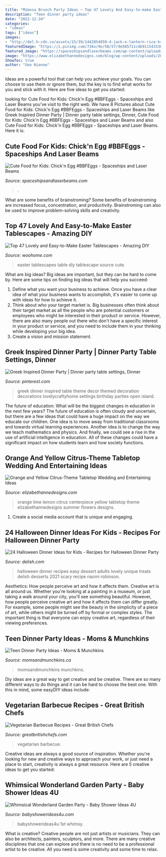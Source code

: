 ```yaml
---
title: "Mimosa Brunch Party Ideas ~ Top 47 Lovely And Easy-to-make Easter Tablescapes"
description: "Teen dinner party ideas"
date: "2022-12-24"
categories:
- "ideas"
tags: ["ideas"]
images:
- "http://del.h-cdn.co/assets/15/39/1442854850-4-jack-o-lantern-rice-krispies-delish.jpg"
featuredImage: "https://i.pinimg.com/736x/9e/58/57/9e585711c4b91154333624d9d9bb94b4.jpg"
featured_image: "https://spaceshipsandlaserbeams.com/wp-content/uploads/2015/09/cute-snack-ideas.jpg"
image: "https://www.elizabethannedesigns.com/blog/wp-content/uploads/2010/05/Orange-Lemon-Lime-Wedding-Centerpiece-Ideas.jpg"
ShowToc: true
author: "Geo Nienow"
---
```



Ideas are a powerful tool that can help you achieve your goals. You can choose to use them or ignore them, but the key is to find what works for you and stick with it. Here are five ideas to get you started: 

	

		
looking for Cute Food for Kids: Chick&#039;n Egg #BBFEggs - Spaceships and Laser Beams you've visit to the right web. We have 8 Pictures about Cute Food for Kids: Chick&#039;n Egg #BBFEggs - Spaceships and Laser Beams like Greek Inspired Dinner Party | Dinner party table settings, Dinner, Cute Food for Kids: Chick&#039;n Egg #BBFEggs - Spaceships and Laser Beams and also Cute Food for Kids: Chick&#039;n Egg #BBFEggs - Spaceships and Laser Beams. Here it is:
		
    
## Cute Food For Kids: Chick&#039;n Egg #BBFEggs - Spaceships And Laser Beams

<img loading=lazy src="https://spaceshipsandlaserbeams.com/wp-content/uploads/2015/09/cute-snack-ideas.jpg" onerror="this.onerror=null;this.src='https://tse1.mm.bing.net/th?id=OIP.6ZbK2H2I01EKcioY5ALenAHaLH&amp;pid=15.1';" alt="Cute Food for Kids: Chick&#039;n Egg #BBFEggs - Spaceships and Laser Beams">

_Source: spaceshipsandlaserbeams.com_

>. 

	

What are some benefits of brainstroming?
Some benefits of brainstroming are increased focus, concentration, and productivity. Brainstroming can also be used to improve problem-solving skills and creativity.

    
## Top 47 Lovely And Easy-to-Make Easter Tablescapes - Amazing DIY

<img loading=lazy src="http://www.woohome.com/wp-content/uploads/2016/02/tablescapes-for-easter-36.jpg" onerror="this.onerror=null;this.src='https://tse1.mm.bing.net/th?id=OIP.ThuJK6eUQThr2QB9x69gHgHaK7&amp;pid=15.1';" alt="Top 47 Lovely and Easy-to-Make Easter Tablescapes - Amazing DIY">

_Source: woohome.com_

>easter tablescapes table diy tablescape source cute. 

	

What are big ideas?
Big ideas are important, but they can be hard to come by. Here are some tips on finding big ideas that will help you succeed: 
1. Define what you want your business to achieve. Once you have a clear idea of what your business wants to accomplish, it's easier to come up with ideas for how to achieve it. 
2. Think about who your target market is. Big businesses often think about their target market as all the people who are potential customers or employees who might be interested in their product or service. However, there are also many people out there who don't have a specific interest in your product or service, and you need to include them in your thinking while developing your big idea. 
3. Create a vision and mission statement.

    
## Greek Inspired Dinner Party | Dinner Party Table Settings, Dinner

<img loading=lazy src="https://i.pinimg.com/736x/9e/58/57/9e585711c4b91154333624d9d9bb94b4.jpg" onerror="this.onerror=null;this.src='https://tse4.mm.bing.net/th?id=OIP.gBGBkrCPkCb1s2sVD1rGPgHaKW&amp;pid=15.1';" alt="Greek Inspired Dinner Party | Dinner party table settings, Dinner">

_Source: pinterest.com_

>greek dinner inspired table theme decor themed decoration decorations lovelycraftyhome settings birthday parties open island. 

	

The future of education: What will be the biggest changes in education in the next few years?
The future of education is often cloudy and uncertain, but there are a few ideas that could have a huge impact on the way we educate our children. One idea is to move away from traditional classrooms and towards virtual learning experiences. Another idea is to change the way we teach mathematics and physics. And finally, we could see a rise in the use of artificial intelligence in education. All of these changes could have a significant impact on how students learn and how society functions.

    
## Orange And Yellow Citrus-Theme Tabletop Wedding And Entertaining Ideas

<img loading=lazy src="https://www.elizabethannedesigns.com/blog/wp-content/uploads/2010/05/Orange-Lemon-Lime-Wedding-Centerpiece-Ideas.jpg" onerror="this.onerror=null;this.src='https://tse4.mm.bing.net/th?id=OIP.YS1EHb3TU6uZ_Xrcs6w7egHaLH&amp;pid=15.1';" alt="Orange and Yellow Citrus-Theme Tabletop Wedding and Entertaining Ideas">

_Source: elizabethannedesigns.com_

>orange lime lemon citrus centerpiece yellow tabletop theme elizabethannedesigns summer flowers designs. 

	

1. Create a social media account that is unique and engaging.

    
## 24 Halloween Dinner Ideas For Kids - Recipes For Halloween Dinner Party

<img loading=lazy src="http://del.h-cdn.co/assets/15/39/1442854850-4-jack-o-lantern-rice-krispies-delish.jpg" onerror="this.onerror=null;this.src='https://tse3.mm.bing.net/th?id=OIP.8AZmhlfUAqz37iimJ9w1WwHaLH&amp;pid=15.1';" alt="24 Halloween Dinner Ideas for Kids - Recipes for Halloween Dinner Party">

_Source: delish.com_

>halloween dinner recipes easy dessert adults lovely unique treats delish desserts 2021 scary recipe naomi robinson. 

	

Aesthetics: How people perceive art and how it affects them.
Creative art is all around us. Whether you're looking at a painting in a museum, or just taking a walk around your city, you'll see something beautiful. However, how people perceive creative art and how it affects them can differ greatly. For example, some people might see the beauty in the simplicity of a piece of art, while others might be turned off by formal or complex styles. The important thing is that everyone can enjoy creative art, regardless of their viewing preferences.

    
## Teen Dinner Party Ideas - Moms &amp; Munchkins

<img loading=lazy src="https://www.momsandmunchkins.ca/wp-content/uploads/2014/11/teen-dinner-party-ideas.jpg" onerror="this.onerror=null;this.src='https://tse2.mm.bing.net/th?id=OIP.WyZd9bcYYMzf6qFPbyPQ6QHaMd&amp;pid=15.1';" alt="Teen Dinner Party Ideas - Moms &amp; Munchkins">

_Source: momsandmunchkins.ca_

>momsandmunchkins munchkins. 

	

Diy ideas are a great way to get creative and be creative. There are so many different ways to do things and it can be hard to choose the best one. With this in mind, some easyDIY ideas include:

    
## Vegetarian Barbecue Recipes - Great British Chefs

<img loading=lazy src="https://gbc-cdn-public-media.azureedge.net/img16393.735x1102.jpg" onerror="this.onerror=null;this.src='https://tse3.mm.bing.net/th?id=OIP.wHOu6sYGDFwHsGlr6u9DYAHaLG&amp;pid=15.1';" alt="Vegetarian Barbecue Recipes - Great British Chefs">

_Source: greatbritishchefs.com_

>vegetarian barbecue. 

	

Creative ideas are always a good source of inspiration. Whether you're looking for new and creative ways to approach your work, or just need a place to start, creativity is always a great resource. Here are 5 creative ideas to get you started: 

    
## Whimsical Wonderland Garden Party - Baby Shower Ideas 4U

<img loading=lazy src="https://babyshowerideas4u.com/wp-content/uploads/2014/02/whimsical-wonderland-garden-party-via-babyshowerideas4u-thank-you-chinese-take-out-favor-boxes.jpg" onerror="this.onerror=null;this.src='https://tse4.mm.bing.net/th?id=OIP.V8U7ezFPdKlD8KtfFkNKWgHaE7&amp;pid=15.1';" alt="Whimsical Wonderland Garden Party - Baby Shower Ideas 4U">

_Source: babyshowerideas4u.com_

>babyshowerideas4u 1st whimsy. 

	

What is creative?
Creative people are not just artists or musicians. They can also be architects, painters, sculptors, and more. There are many creative disciplines that one can explore and there is no need to be a professional artist to be creative. All you need is some creativity and some time to relax.

